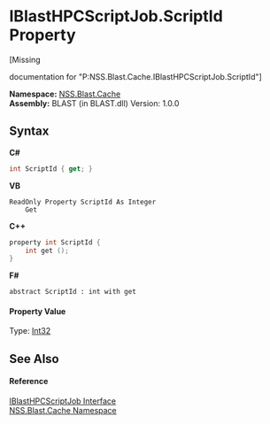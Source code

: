 # IBlastHPCScriptJob.ScriptId Property 
 

\[Missing <summary> documentation for "P:NSS.Blast.Cache.IBlastHPCScriptJob.ScriptId"\]

**Namespace:**&nbsp;<a href="c89bfa9f-1a8e-fe7f-fb9a-a879eaf72b15.md">NSS.Blast.Cache</a><br />**Assembly:**&nbsp;BLAST (in BLAST.dll) Version: 1.0.0

## Syntax

**C#**<br />
``` C#
int ScriptId { get; }
```

**VB**<br />
``` VB
ReadOnly Property ScriptId As Integer
	Get
```

**C++**<br />
``` C++
property int ScriptId {
	int get ();
}
```

**F#**<br />
``` F#
abstract ScriptId : int with get

```


#### Property Value
Type: <a href="https://docs.microsoft.com/dotnet/api/system.int32" target="_blank" rel="noopener noreferrer">Int32</a>

## See Also


#### Reference
<a href="359d6993-6fe5-a15e-90cf-96fdef09bc5d.md">IBlastHPCScriptJob Interface</a><br /><a href="c89bfa9f-1a8e-fe7f-fb9a-a879eaf72b15.md">NSS.Blast.Cache Namespace</a><br />